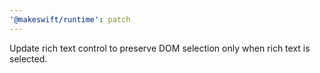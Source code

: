 ```yaml
---
'@makeswift/runtime': patch
---
```


Update rich text control to preserve DOM selection only when rich text is selected.
